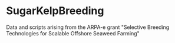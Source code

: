 # SugarKelpBreeding
Data and scripts arising from the ARPA-e grant "Selective Breeding Technologies for Scalable Offshore Seaweed Farming"
